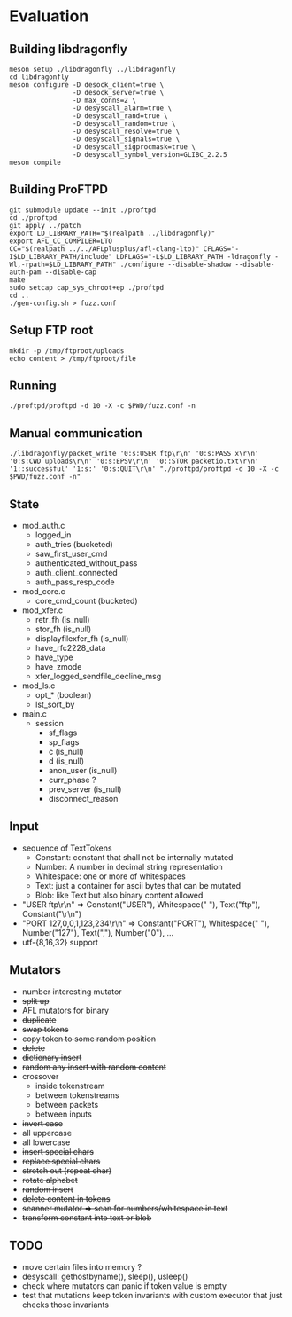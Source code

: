# Evaluation

## Building libdragonfly
```
meson setup ./libdragonfly ../libdragonfly
cd libdragonfly
meson configure -D desock_client=true \
                -D desock_server=true \
                -D max_conns=2 \
                -D desyscall_alarm=true \
                -D desyscall_rand=true \
                -D desyscall_random=true \
                -D desyscall_resolve=true \
                -D desyscall_signals=true \
                -D desyscall_sigprocmask=true \
                -D desyscall_symbol_version=GLIBC_2.2.5
meson compile
```

## Building ProFTPD
```
git submodule update --init ./proftpd
cd ./proftpd
git apply ../patch
export LD_LIBRARY_PATH="$(realpath ../libdragonfly)"
export AFL_CC_COMPILER=LTO
CC="$(realpath ../../AFLplusplus/afl-clang-lto)" CFLAGS="-I$LD_LIBRARY_PATH/include" LDFLAGS="-L$LD_LIBRARY_PATH -ldragonfly -Wl,-rpath=$LD_LIBRARY_PATH" ./configure --disable-shadow --disable-auth-pam --disable-cap
make
sudo setcap cap_sys_chroot+ep ./proftpd
cd ..
./gen-config.sh > fuzz.conf
```

## Setup FTP root
```
mkdir -p /tmp/ftproot/uploads
echo content > /tmp/ftproot/file
```

## Running
```
./proftpd/proftpd -d 10 -X -c $PWD/fuzz.conf -n
```

## Manual communication
```
./libdragonfly/packet_write '0:s:USER ftp\r\n' '0:s:PASS x\r\n' '0:s:CWD uploads\r\n' '0:s:EPSV\r\n' '0::STOR packetio.txt\r\n' '1::successful' '1:s:' '0:s:QUIT\r\n' "./proftpd/proftpd -d 10 -X -c $PWD/fuzz.conf -n"
```

## State
- mod_auth.c
    - logged_in
    - auth_tries (bucketed)
    - saw_first_user_cmd
    - authenticated_without_pass
    - auth_client_connected
    - auth_pass_resp_code
- mod_core.c
    - core_cmd_count (bucketed)
- mod_xfer.c
    - retr_fh (is_null)
    - stor_fh (is_null)
    - displayfilexfer_fh (is_null)
    - have_rfc2228_data
    - have_type
    - have_zmode
    - xfer_logged_sendfile_decline_msg
- mod_ls.c
    - opt_* (boolean)
    - lst_sort_by
- main.c
    - session
        - sf_flags
        - sp_flags
        - c (is_null)
        - d (is_null)
        - anon_user (is_null)
        - curr_phase ?
        - prev_server (is_null)
        - disconnect_reason

## Input
- sequence of TextTokens
    - Constant: constant that shall not be internally mutated
    - Number: A number in decimal string representation
    - Whitespace: one or more of whitespaces
    - Text: just a container for ascii bytes that can be mutated
    - Blob: like Text but also binary content allowed
- "USER ftp\r\n" => Constant("USER"), Whitespace(" "), Text("ftp"), Constant("\r\n")
- "PORT 127,0,0,1,123,234\r\n" => Constant("PORT"), Whitespace(" "), Number("127"), Text(","), Number("0"), ...
- utf-{8,16,32} support

## Mutators
- ~~number interesting mutator~~
- ~~split up~~
- AFL mutators for binary
- ~~duplicate~~
- ~~swap tokens~~
- ~~copy token to some random position~~
- ~~delete~~
- ~~dictionary insert~~
- ~~random any insert with random content~~
- crossover
    - inside tokenstream
    - between tokenstreams
    - between packets
    - between inputs
- ~~invert case~~
- all uppercase
- all lowercase
- ~~insert special chars~~
- ~~replace special chars~~
- ~~stretch out (repeat char)~~
- ~~rotate alphabet~~
- ~~random insert~~
- ~~delete content in tokens~~
- ~~scanner mutator => scan for numbers/whitespace in text~~
- ~~transform constant into text or blob~~

## TODO
- move certain files into memory ?
- desyscall: gethostbyname(), sleep(), usleep()
- check where mutators can panic if token value is empty
- test that mutations keep token invariants with custom executor that just checks those invariants
